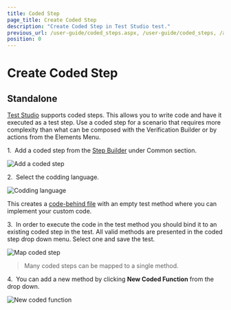 ```yaml
---
title: Coded Step
page_title: Create Coded Step
description: "Create Coded Step in Test Studio test."
previous_url: /user-guide/coded_steps.aspx, /user-guide/coded_steps, /advanced-topics/coded-steps/coded-step 
position: 0
---
```

# Create Coded Step

## Standalone

<a href="http://www.telerik.com/teststudio" target="_blank">Test Studio</a> supports coded steps. This allows you to write code and have it executed as a test step. Use a coded step for a scenario that requires more complexity than what can be composed with the Verification Builder or by actions from the Elements Menu. 

1.&nbsp; Add a coded step from the <a href="/getting-started/test-recording/step-suggestions" target="_blank">Step Builder</a> under Common section.

![Add a coded step][2]

2.&nbsp; Select the codding language.

![Codding language][1]

This creates a <a href="/features/coded-steps/code-behind-file" target="_blank">code-behind file</a> with an empty test method where you can implement your custom code.

3.&nbsp; In order to execute the code in the test method you should bind it to an existing coded step in the test. All valid methods are presented in the coded step drop down menu. Select one and save the test.

![Map coded step][3]

> Many coded steps can be mapped to a single method.

4.&nbsp; You can add a new method by clicking **New Coded Function** from the drop down.

![New coded function][4]

[1]: /img/features/coded-steps/coded-steps/fig1.png
[2]: /img/features/coded-steps/coded-steps/fig2.png
[3]: /img/features/coded-steps/coded-steps/fig3.png
[4]: /img/features/coded-steps/coded-steps/fig4.png


